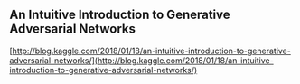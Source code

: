 ## An Intuitive Introduction to Generative Adversarial Networks
  
  [http://blog.kaggle.com/2018/01/18/an-intuitive-introduction-to-generative-adversarial-networks/](http://blog.kaggle.com/2018/01/18/an-intuitive-introduction-to-generative-adversarial-networks/)